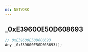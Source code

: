 ```yaml
---
ns: NETWORK
---
```

## _0xE39600E50D608693

```c
// 0xE39600E50D608693
Any _0xE39600E50D608693();
```

